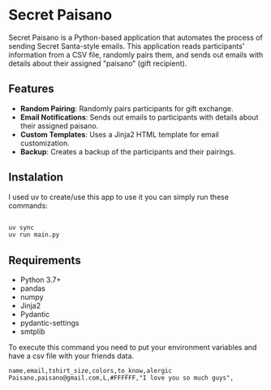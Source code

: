 # Secret Paisano

Secret Paisano is a Python-based application that automates the process of sending Secret Santa-style emails. This application reads participants' information from a CSV file, randomly pairs them, and sends out emails with details about their assigned "paisano" (gift recipient).

## Features

- **Random Pairing**: Randomly pairs participants for gift exchange.
- **Email Notifications**: Sends out emails to participants with details about their assigned paisano.
- **Custom Templates**: Uses a Jinja2 HTML template for email customization.
- **Backup**: Creates a backup of the participants and their pairings.

## Instalation

I used uv to create/use this app to use it you can simply run these commands:
```bash

uv sync
uv run main.py
```
## Requirements

- Python 3.7+
- pandas
- numpy
- Jinja2
- Pydantic
- pydantic-settings
- smtplib

To execute this command you need to put your environment variables and have a csv file with your friends data.
```csv
name,email,tshirt_size,colors,to_know,alergic
Paisano,paisano@gmail.com,L,#FFFFFF,"I love you so much guys",
```
